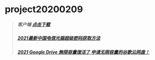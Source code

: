 # project20200209
>##### 客户端 [点击下载](https://github.com/DIDOUSUN/project20200209/wiki/DIDOU_demo--Client)
>##### [2021最新中国电信光猫超级密码获取方法](https://github.com/DIDOUSUN/project20200209/wiki/2021%E6%9C%80%E6%96%B0%E4%B8%AD%E5%9B%BD%E7%94%B5%E4%BF%A1%E5%85%89%E7%8C%AB%E8%B6%85%E7%BA%A7%E5%AF%86%E7%A0%81%E8%8E%B7%E5%8F%96%E6%96%B9%E6%B3%95)
>##### [2021 Google Drive 無限容量復活了 申请无限容量的谷歌云网盘！](https://github.com/DIDOUSUN/project20200209/wiki/2021-Google-Drive-%E7%84%A1%E9%99%90%E5%AE%B9%E9%87%8F%E5%BE%A9%E6%B4%BB%E4%BA%86%E7%94%B3%E8%AF%B7%E6%97%A0%E9%99%90%E5%AE%B9%E9%87%8F%E7%9A%84%E8%B0%B7%E6%AD%8C%E4%BA%91%E7%BD%91%E7%9B%98%EF%BC%81)


